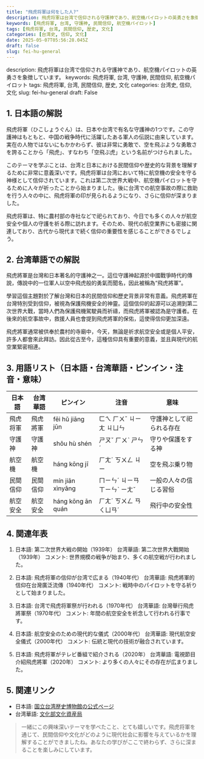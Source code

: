 ```yaml
---
title: "飛虎将軍は何をした人?"
description: 飛虎将軍は台湾で信仰される守護神であり、航空機パイロットの英勇さを象徴しています。
keywords: [飛虎将軍, 台湾, 守護神, 民間信仰, 航空機パイロット]
tags: [飛虎将軍, 台湾, 民間信仰, 歴史, 文化]
categories: [台湾史, 信仰, 文化]
date: 2025-05-07T05:56:28.045Z
draft: false
slug: fei-hu-general
---
```


description: 飛虎将軍は台湾で信仰される守護神であり、航空機パイロットの英勇さを象徴しています。
keywords: 飛虎将軍, 台湾, 守護神, 民間信仰, 航空機パイロット
tags: 飛虎将軍, 台湾, 民間信仰, 歴史, 文化
categories: 台湾史, 信仰, 文化
slug: fei-hu-general
draft: False

## 1. 日本語の解説

飛虎将軍（ひこしょうぐん）は、日本や台湾で有名な守護神の1つです。この守護神はもともと、中国の戦争時代に活躍したある軍人の伝説に由来しています。実在の人物ではないにもかかわらず、彼は非常に勇敢で、空を飛ぶような勇敢さを誇ることから「飛虎」、すなわち「空飛ぶ虎」という名前がつけられました。

このテーマを学ぶことは、台湾と日本における民間信仰や歴史的な背景を理解するために非常に意義深いです。飛虎将軍は台湾において特に航空機の安全を守る神様として信仰されています。これは第二次世界大戦中、航空機パイロットを守るために人々が祈ったことから始まりました。後に台湾での航空事故の際に救助を行う人々の中に、飛虎将軍の印が見られるようになり、さらに信仰が深まりました。

飛虎将軍は、特に農村部の寺社などで祀られており、今日でも多くの人々が航空安全や個人の守護を祈る際に訪れます。そのため、現代の航空業界にも密接に関連しており、古代から現代まで続く信仰の重要性を感じることができるでしょう。

## 2. 台湾華語での解説

飛虎將軍是台灣和日本著名的守護神之一。這位守護神起源於中國戰爭時代的傳說，傳說中的一位軍人以空中飛虎般的勇氣而聞名，因此被稱為“飛虎將軍”。

學習這個主題對於了解台灣和日本的民間信仰和歷史背景非常有意義。飛虎將軍在台灣特別受到信仰，被視為保護飛機安全的神靈。這個信仰的起源可以追溯到第二次世界大戰，當時人們為保護飛機駕駛員而祈禱，而飛虎將軍被認為是守護者。在後來的航空事故中，救援人員也會提到飛虎將軍的保佑，這使得信仰更加深遠。

飛虎將軍通常被供奉於農村的寺廟中，今天，無論是祈求航空安全或是個人平安，許多人都會來此拜訪。因此從古至今，這種信仰具有重要的意義，並且與現代的航空業緊密相連。

## 3. 用語リスト（日本語・台湾華語・ピンイン・注音・意味）

| 日本語        | 台湾華語           | ピンイン      | 注音        | 意味                        |
|---------------|------------------|-------------|-----------|---------------------------|
| 飛虎将軍     | 飛虎將軍          | fēi hǔ jiāng jūn | ㄈㄟ ㄏㄨˇ ㄐㄧㄤ ㄐㄩㄣ | 守護神として祀られる存在   |
| 守護神       | 守護神           | shǒu hù shén  | ㄕㄡˇ ㄏㄨˋ ㄕㄣˊ  | 守りや保護をする神       |
| 航空機       | 航空機           | háng kōng jī  | ㄏㄤˊ ㄎㄨㄥ ㄐㄧ    | 空を飛ぶ乗り物           |
| 民間信仰     | 民間信仰          | mín jiān xìnyǎng | ㄇㄧㄣˊ ㄐㄧㄢ ㄒㄧㄣˋ ㄧㄤˇ | 一般の人々の信じる習俗   |
| 航空安全     | 航空安全          | háng kōng ān quán | ㄏㄤˊ ㄎㄨㄥ ㄢ ㄑㄩㄢˊ | 飛行中の安全性           |

## 4. 関連年表

1. 日本語: 第二次世界大戦の開始（1939年）
   台湾華語: 第二次世界大戰開始（1939年）
   コメント: 世界規模の戦争が始まり、多くの航空戦が行われました。

2. 日本語: 飛虎将軍の信仰が台湾で広まる（1940年代）
   台湾華語: 飛虎將軍的信仰在台灣廣泛流傳（1940年代）
   コメント: 戦時中のパイロットを守る祈りとして始まりました。

3. 日本語: 台湾で飛虎将軍祭が行われる（1970年代）
   台湾華語: 台灣舉行飛虎將軍祭（1970年代）
   コメント: 年間の航空安全を祈念して行われる行事です。

4. 日本語: 航空安全のための現代的な儀式（2000年代）
   台湾華語: 現代航空安全儀式（2000年代）
   コメント: 伝統と現代の技術が融合されています。

5. 日本語: 飛虎将軍がテレビ番組で紹介される（2020年）
   台湾華語: 電視節目介紹飛虎將軍（2020年）
   コメント: より多くの人々にその存在が広まりました。

## 5. 関連リンク

- 日本語: [国立台湾歴史博物館の公式ページ](https://www.nmth.gov.tw/)
- 台湾華語: [文化部文化資産局](https://www.boch.gov.tw/)

> 一緒にこの興味深いテーマを学べたこと、とても嬉しいです。飛虎将軍を通じて、民間信仰や文化がどのように現代社会に影響を与えているかを理解することができましたね。あなたの学びがここで終わらず、さらに深まることを楽しみにしています。